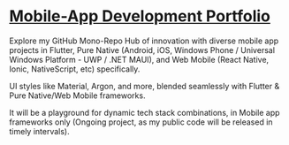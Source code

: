 
# [Mobile-App Development Portfolio](#)
<!-- (https://www.mobile-app-portfolio.AUTO.com) -->


Explore my GitHub Mono-Repo Hub of innovation with diverse mobile app projects in Flutter, Pure Native (Android, iOS, Windows Phone / Universal Windows Platform - UWP / .NET MAUI), and Web Mobile (React Native, Ionic, NativeScript, etc) specifically. 

UI styles like Material, Argon, and more, blended seamlessly with Flutter & Pure Native/Web Mobile frameworks. 

It will be a playground for dynamic tech stack combinations, in Mobile app frameworks only (Ongoing project, as my public code will be released in timely intervals). 

